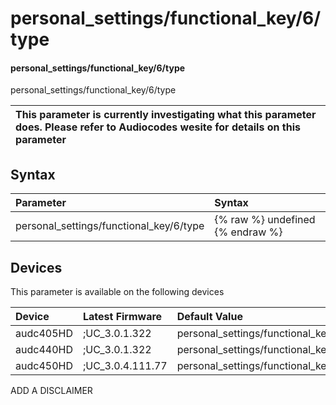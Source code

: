 ﻿---
description: personal_settings/functional_key/6/type
search: false
---

# personal_settings/functional_key/6/type

#### personal_settings/functional_key/6/type

personal_settings/functional_key/6/type


| This parameter is currently investigating what this parameter does. Please refer to Audiocodes wesite for details on this parameter | 
| :--- |

## Syntax
| Parameter | Syntax |
| :--- | :--- |
|personal_settings/functional_key/6/type | {% raw %} undefined {% endraw %}|

## Devices
This parameter is available on the following devices

| Device | Latest Firmware | Default Value |
|:---|:---|:---|
| audc405HD | ;UC_3.0.1.322 | personal_settings/functional_key/6/type=EMPTY 
| audc440HD | ;UC_3.0.1.322 | personal_settings/functional_key/6/type=EMPTY 
| audc450HD | ;UC_3.0.4.111.77 | personal_settings/functional_key/6/type=EMPTY 

ADD A DISCLAIMER
